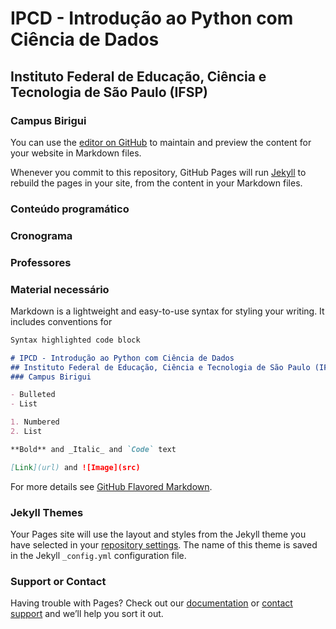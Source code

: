 # IPCD - Introdução ao Python com Ciência de Dados 
## Instituto Federal de Educação, Ciência e Tecnologia de São Paulo (IFSP)
### Campus Birigui

You can use the [editor on GitHub](https://github.com/rafaelstojoao/python4dataScience/edit/gh-pages/index.md) to maintain and preview the content for your website in Markdown files.

Whenever you commit to this repository, GitHub Pages will run [Jekyll](https://jekyllrb.com/) to rebuild the pages in your site, from the content in your Markdown files.
### Conteúdo programático
### Cronograma
### Professores
### Material necessário

Markdown is a lightweight and easy-to-use syntax for styling your writing. It includes conventions for

```markdown
Syntax highlighted code block

# IPCD - Introdução ao Python com Ciência de Dados 
## Instituto Federal de Educação, Ciência e Tecnologia de São Paulo (IFSP)
### Campus Birigui

- Bulleted
- List

1. Numbered
2. List

**Bold** and _Italic_ and `Code` text

[Link](url) and ![Image](src)
```

For more details see [GitHub Flavored Markdown](https://guides.github.com/features/mastering-markdown/).

### Jekyll Themes

Your Pages site will use the layout and styles from the Jekyll theme you have selected in your [repository settings](https://github.com/rafaelstojoao/python4dataScience/settings). The name of this theme is saved in the Jekyll `_config.yml` configuration file.

### Support or Contact

Having trouble with Pages? Check out our [documentation](https://docs.github.com/categories/github-pages-basics/) or [contact support](https://github.com/contact) and we’ll help you sort it out.
